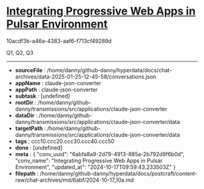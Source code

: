 # [Integrating Progressive Web Apps in Pulsar Environment](https://claude.ai/chat/6abfa8a9-2d79-4913-885a-2b792d9f6b0d)

10acdf3b-a46a-4383-aaf6-f713cf49289d

Q1, Q2, Q3

---

* **sourceFile** : /home/danny/github-danny/hyperdata/docs/chat-archives/data-2025-01-25-12-45-58/conversations.json
* **appName** : claude-json-converter
* **appPath** : claude-json-converter
* **subtask** : [undefined]
* **rootDir** : /home/danny/github-danny/transmissions/src/applications/claude-json-converter
* **dataDir** : /home/danny/github-danny/transmissions/src/applications/claude-json-converter/data
* **targetPath** : /home/danny/github-danny/transmissions/src/applications/claude-json-converter/data
* **tags** : ccc10.ccc20.ccc30.ccc40.ccc50
* **done** : [undefined]
* **meta** : {
  "conv_uuid": "6abfa8a9-2d79-4913-885a-2b792d9f6b0d",
  "conv_name": "Integrating Progressive Web Apps in Pulsar Environment",
  "updated_at": "2024-10-17T09:59:43.233503Z"
}
* **filepath** : /home/danny/github-danny/hyperdata/docs/postcraft/content-raw/chat-archives/md/6abf/2024-10-17_10a.md